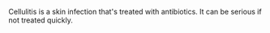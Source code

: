 Cellulitis is a skin infection that's treated with antibiotics. It can be serious if not treated quickly.